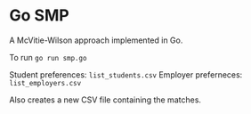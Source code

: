 # Go SMP

A McVitie-Wilson approach implemented in Go.  

To run
`go run smp.go`

Student preferences: `list_students.csv`
Employer preferneces: `list_employers.csv`

Also creates a new CSV file containing the matches.
